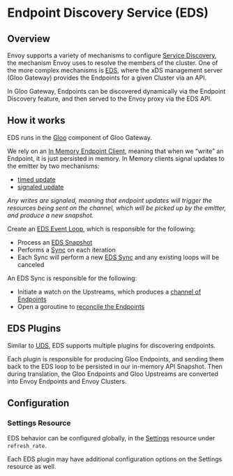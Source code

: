 # Endpoint Discovery Service (EDS)

## Overview
Envoy supports a variety of mechanisms to configure [Service Discovery](https://www.envoyproxy.io/docs/envoy/latest/intro/arch_overview/upstream/service_discovery#arch-overview-service-discovery), the mechanism Envoy uses to resolve the members of the cluster. One of the more complex mechanisms is [EDS](https://www.envoyproxy.io/docs/envoy/latest/intro/arch_overview/upstream/service_discovery#endpoint-discovery-service-eds), where the xDS management server (Gloo Gateway) provides the Endpoints for a given Cluster via an API.

In Gloo Gateway, Endpoints can be discovered dynamically via the Endpoint Discovery feature, and then served to the Envoy proxy via the EDS API.

## How it works
EDS runs in the [Gloo](/projects/gloo) component of Gloo Gateway.

We rely on an [In Memory Endpoint Client](https://github.com/solo-io/gloo/blob/a39fb91c2fb122d5a34353dff891e0b0044bf1dc/projects/gloo/pkg/syncer/setup/setup_syncer.go#L469), meaning that when we “write” an Endpoint, it is just persisted in memory. In Memory clients signal updates to the emitter by two mechanisms:
- [timed update](https://github.com/solo-io/solo-kit/blob/1f34a76bf919fd40a50e4504a837ee4b41b7f215/pkg/api/v1/clients/memory/resource_client.go#L238)
- [signaled update](https://github.com/solo-io/solo-kit/blob/1f34a76bf919fd40a50e4504a837ee4b41b7f215/pkg/api/v1/clients/memory/resource_client.go#L240)

_Any writes are signaled, meaning that endpoint updates will trigger the resources being sent on the channel, which will be picked up by the emitter, and produce a new snapshot._

Create an [EDS Event Loop](https://github.com/solo-io/gloo/blob/a39fb91c2fb122d5a34353dff891e0b0044bf1dc/projects/gloo/pkg/syncer/setup/setup_syncer.go#L626), which is responsible for the following:
- Process an [EDS Snapshot](https://github.com/solo-io/gloo/blob/a39fb91c2fb122d5a34353dff891e0b0044bf1dc/projects/gloo/pkg/api/v1/eds_snapshot.sk.go#L18)
- Performs a [Sync](https://github.com/solo-io/gloo/blob/a39fb91c2fb122d5a34353dff891e0b0044bf1dc/projects/gloo/pkg/discovery/run.go#L31) on each iteration
- Each Sync will perform a new [EDS Sync](https://github.com/solo-io/gloo/blob/a39fb91c2fb122d5a34353dff891e0b0044bf1dc/projects/gloo/pkg/discovery/discovery.go#L173) and any existing loops will be canceled

An EDS Sync is responsible for the following:
- Initiate a watch on the Upstreams, which produces a [channel of Endpoints](https://github.com/solo-io/gloo/blob/a39fb91c2fb122d5a34353dff891e0b0044bf1dc/projects/gloo/pkg/discovery/discovery.go#L177)
- Open a goroutine to [reconcile the Endpoints](https://github.com/solo-io/gloo/blob/a39fb91c2fb122d5a34353dff891e0b0044bf1dc/projects/gloo/pkg/discovery/discovery.go#L197)

## EDS Plugins
Similar to [UDS](./upstream-discovery.md), EDS supports multiple plugins for discovering endpoints.

Each plugin is responsible for producing Gloo Endpoints, and sending them back to the EDS loop to be persisted in our in-memory API Snapshot. Then during translation, the Gloo Endpoints and Gloo Upstreams are converted into Envoy Endpoints and Envoy Clusters.

## Configuration

### Settings Resource
EDS behavior can be configured globally, in the [Settings](/projects/gloo/api/v1/settings.proto) resource under `refresh_rate`.

Each EDS plugin may have additional configuration options on the Settings resource as well.

